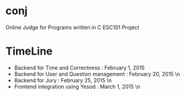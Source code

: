 # conj
Online Judge for Programs written in C
ESC101 Project 

# TimeLine
* Backend for Time and Correctness : February 1, 2015 
* Backend for User and Question management : February 20, 2015 \n
* Backend for Jury : February 25, 2015 \n
* Frontend integration using Yesod : March 1, 2015 \n

